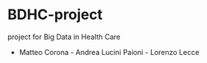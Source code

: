 # BDHC-project
project for Big Data in Health Care
+ Matteo Corona - Andrea Lucini Paioni - Lorenzo Lecce

